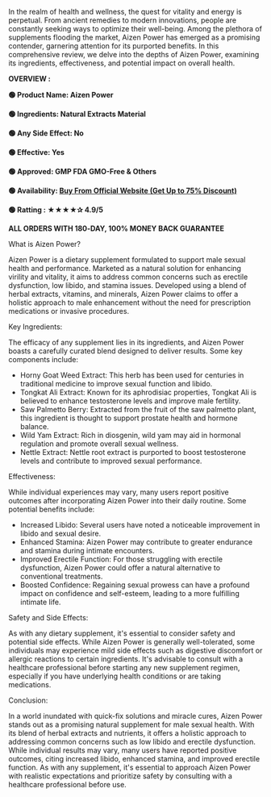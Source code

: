 <span style="font-weight: 400;">In the realm of health and wellness, the quest for vitality and energy is perpetual. From ancient remedies to modern innovations, people are constantly seeking ways to optimize their well-being. Among the plethora of supplements flooding the market, Aizen Power has emerged as a promising contender, garnering attention for its purported benefits. In this comprehensive review, we delve into the depths of Aizen Power, examining its ingredients, effectiveness, and potential impact on overall health.</span>

<b>OVERVIEW :</b>

<b>🟢 Product Name: Aizen Power</b>

<b>🟢 Ingredients: Natural Extracts Material</b>

<b>🟢 Any Side Effect: No</b>

<b>🟢 Effective: Yes</b>

<b>🟢 Approved: GMP FDA GMO-Free &amp; Others</b>

<b>🟢 Availability: </b><a href="https://t.ly/vsx-J"><b>Buy From Official Website (Get Up to 75% Discount)</b></a>

<b>🟢 Ratting : ★★★★✰ 4.9/5</b>

<b>ALL ORDERS WITH 180‑DAY, 100% MONEY BACK GUARANTEE</b>

<span style="font-weight: 400;">What is Aizen Power?</span>

<span style="font-weight: 400;">Aizen Power is a dietary supplement formulated to support male sexual health and performance. Marketed as a natural solution for enhancing virility and vitality, it aims to address common concerns such as erectile dysfunction, low libido, and stamina issues. Developed using a blend of herbal extracts, vitamins, and minerals, Aizen Power claims to offer a holistic approach to male enhancement without the need for prescription medications or invasive procedures.</span>

<span style="font-weight: 400;">Key Ingredients:</span>

<span style="font-weight: 400;">The efficacy of any supplement lies in its ingredients, and Aizen Power boasts a carefully curated blend designed to deliver results. Some key components include:</span>
<ul>
 	<li style="font-weight: 400;" aria-level="1"><span style="font-weight: 400;">Horny Goat Weed Extract: This herb has been used for centuries in traditional medicine to improve sexual function and libido.</span></li>
 	<li style="font-weight: 400;" aria-level="1"><span style="font-weight: 400;">Tongkat Ali Extract: Known for its aphrodisiac properties, Tongkat Ali is believed to enhance testosterone levels and improve male fertility.</span></li>
 	<li style="font-weight: 400;" aria-level="1"><span style="font-weight: 400;">Saw Palmetto Berry: Extracted from the fruit of the saw palmetto plant, this ingredient is thought to support prostate health and hormone balance.</span></li>
 	<li style="font-weight: 400;" aria-level="1"><span style="font-weight: 400;">Wild Yam Extract: Rich in diosgenin, wild yam may aid in hormonal regulation and promote overall sexual wellness.</span></li>
 	<li style="font-weight: 400;" aria-level="1"><span style="font-weight: 400;">Nettle Extract: Nettle root extract is purported to boost testosterone levels and contribute to improved sexual performance.</span></li>
</ul>
<span style="font-weight: 400;">Effectiveness:</span>

<span style="font-weight: 400;">While individual experiences may vary, many users report positive outcomes after incorporating Aizen Power into their daily routine. Some potential benefits include:</span>
<ul>
 	<li style="font-weight: 400;" aria-level="1"><span style="font-weight: 400;">Increased Libido: Several users have noted a noticeable improvement in libido and sexual desire.</span></li>
 	<li style="font-weight: 400;" aria-level="1"><span style="font-weight: 400;">Enhanced Stamina: Aizen Power may contribute to greater endurance and stamina during intimate encounters.</span></li>
 	<li style="font-weight: 400;" aria-level="1"><span style="font-weight: 400;">Improved Erectile Function: For those struggling with erectile dysfunction, Aizen Power could offer a natural alternative to conventional treatments.</span></li>
 	<li style="font-weight: 400;" aria-level="1"><span style="font-weight: 400;">Boosted Confidence: Regaining sexual prowess can have a profound impact on confidence and self-esteem, leading to a more fulfilling intimate life.</span></li>
</ul>
<span style="font-weight: 400;">Safety and Side Effects:</span>

<span style="font-weight: 400;">As with any dietary supplement, it's essential to consider safety and potential side effects. While Aizen Power is generally well-tolerated, some individuals may experience mild side effects such as digestive discomfort or allergic reactions to certain ingredients. It's advisable to consult with a healthcare professional before starting any new supplement regimen, especially if you have underlying health conditions or are taking medications.</span>

<span style="font-weight: 400;">Conclusion:</span>

<span style="font-weight: 400;">In a world inundated with quick-fix solutions and miracle cures, Aizen Power stands out as a promising natural supplement for male sexual health. With its blend of herbal extracts and nutrients, it offers a holistic approach to addressing common concerns such as low libido and erectile dysfunction. While individual results may vary, many users have reported positive outcomes, citing increased libido, enhanced stamina, and improved erectile function. As with any supplement, it's essential to approach Aizen Power with realistic expectations and prioritize safety by consulting with a healthcare professional before use.</span>

&nbsp;
